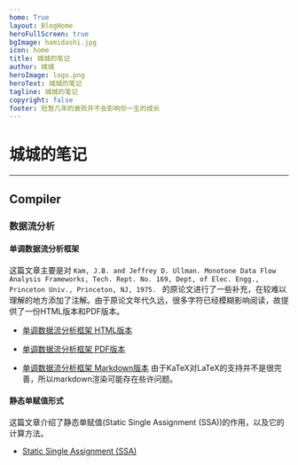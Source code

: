 ```yaml
---
home: True
layout: BlogHome
heroFullScreen: true
bgImage: hamidashi.jpg
icon: home
title: 城城的笔记
author: 城城
heroImage: logo.png
heroText: 城城的笔记
tagline: 城城的笔记
copyright: false
footer: 短暂几年的衰败并不会影响你一生的成长 
---
```


# 城城的笔记

---

## Compiler

### 数据流分析

#### 单调数据流分析框架

这篇文章主要是对 `Kam, J.B. and Jeffrey D. Ullman. Monotone Data Flow Analysis Frameworks, Tech. Rept. No. 169, Dept, of Elec. Engg., Princeton Univ., Princeton, NJ, 1975. ` 的原论文进行了一些补充，在较难以理解的地方添加了注解。由于原论文年代久远，很多字符已经模糊影响阅读，故提供了一份HTML版本和PDF版本。

- [单调数据流分析框架 HTML版本](https://github.com/ccoskrnl/notes/blob/main/docs/Compiler/data_flow_analysis/monotone_data_flow_analysis_frameworks.html)

- [单调数据流分析框架 PDF版本](https://github.com/ccoskrnl/notes/blob/main/docs/Compiler/data_flow_analysis/monotone_data_flow_analysis_frameworks.pdf)

- [单调数据流分析框架 Markdown版本](./Compiler/data_flow_analysis/monotone_data_flow_analysis_frameworks.md) 由于KaTeX对LaTeX的支持并不是很完善，所以markdown渲染可能存在些许问题。

#### 静态单赋值形式

这篇文章介绍了静态单赋值(Static Single Assignment (SSA))的作用，以及它的计算方法。

- [Static Single Assignment (SSA)](./Compiler/data_flow_analysis/ssa.md)